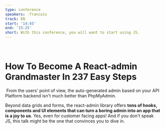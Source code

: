 ```yaml
---
type: conference
speakers: -francois
track: EN
start: '14:45'
end: '15:25'
short: With this conference, you will want to start using JS.
---
```

​
# How To Become A React-admin Grandmaster In 237 Easy Steps
​
From the users' point of view, the auto-generated admin based on your API Platform backend isn't much better than PhpMyAdmin.

Beyond data grids and forms, the react-admin library offers **tons of hooks, components and UI elements that can turn a boring admin into an app that is a joy to us**. Yes, even for customer facing apps! And if you don't speak JS, this talk might be the one that convinces you to dive in.
